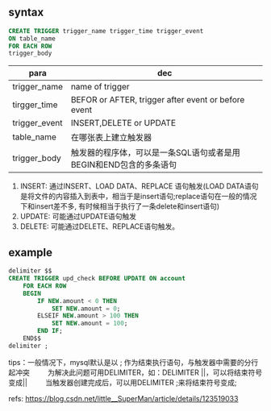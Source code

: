 

## syntax
```sql
CREATE TRIGGER trigger_name trigger_time trigger_event 
ON table_name 
FOR EACH ROW 
trigger_body
```

para|dec
--|--
trigger_name|name of trigger
tirgger_time|BEFOR or AFTER, trigger after event or before event
trigger_event|INSERT,DELETE or UPDATE
table_name|在哪张表上建立触发器
trigger_body|触发器的程序体，可以是一条SQL语句或者是用BEGIN和END包含的多条语句

1. INSERT: 通过INSERT、LOAD DATA、REPLACE 语句触发(LOAD DATA语句是将文件的内容插入到表中，相当于是insert语句;replace语句在一般的情况下和insert差不多, 有时候相当于执行了一条delete和insert语句)
2. UPDATE: 可能通过UPDATE语句触发
3. DELETE: 可能通过DELETE、REPLACE语句触发。

## example
```sql
delimiter $$
CREATE TRIGGER upd_check BEFORE UPDATE ON account
    FOR EACH ROW
    BEGIN
        IF NEW.amount < 0 THEN
            SET NEW.amount = 0;
        ELSEIF NEW.amount > 100 THEN
            SET NEW.amount = 100;
        END IF;
    END$$
delimiter ;
```

tips：一般情况下，mysql默认是以 ; 作为结束执行语句，与触发器中需要的分行起冲突
　　   为解决此问题可用DELIMITER，如：DELIMITER ||，可以将结束符号变成||
　　   当触发器创建完成后，可以用DELIMITER ;来将结束符号变成;


refs:
https://blog.csdn.net/little__SuperMan/article/details/123519033